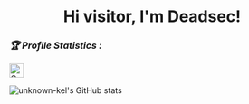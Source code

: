 <h1 align="center">Hi visitor, I'm Deadsec!</h1>
<p align="center"> 
</p>
<h3><b><i>🏆 Profile Statistics :</i></b></h3>

<a href="https://github.com/unknown-kel"><img height="25" title="Counter" src="https://komarev.com/ghpvc/?username=unknown-kel&color=blueviolet&style=flat-square"></a>

![unknown-kel's GitHub stats](https://github-readme-stats.vercel.app/api?username=unknown-kel&show_icons=true&theme=radical)
